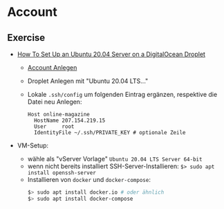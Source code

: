 # Account

## Exercise

- [How To Set Up an Ubuntu 20.04 Server on a DigitalOcean Droplet](https://www.digitalocean.com/community/tutorials/how-to-set-up-an-ubuntu-20-04-server-on-a-digitalocean-droplet)
  - [Account Anlegen](https://cloud.digitalocean.com/registrations/new)

  - Droplet Anlegen mit "Ubuntu 20.04 LTS..."
  - Lokale `.ssh/config` um folgenden Eintrag ergänzen, respektive die Datei neu Anlegen:
    ```
    Host online-magazine
      HostName 207.154.219.15
      User	   root
      IdentityFile ~/.ssh/PRIVATE_KEY # optionale Zeile
    ```

 - VM-Setup:
   - wähle als "vServer Vorlage" `Ubuntu 20.04 LTS Server 64-bit`
   - wenn nicht bereits installiert SSH-Server-Installieren:
     `$> sudo apt install openssh-server`
   - Installieren von `docker` und `docker-compose`:
     ```bash
     $> sudo apt install docker.io # oder ähnlich
     $> sudo apt install docker-compose
     ```
